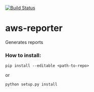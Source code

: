 [![Build Status](https://travis-ci.org/Q1nt/aws-reporter.svg?branch=master)](https://travis-ci.org/Q1nt/aws-reporter)

# aws-reporter
Generates reports

### How to install:
```
pip install --editable <path-to-repo>
```
or
```
python setup.py install
```
